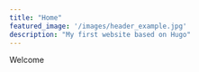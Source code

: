 ```yaml
---
title: "Home"
featured_image: '/images/header_example.jpg'
description: "My first website based on Hugo"
---
```

Welcome
